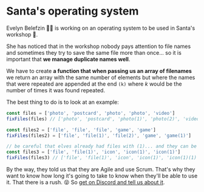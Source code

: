 # Santa's operating system

Evelyn Belefzin 👩‍💻 is working on an operating system to be used in Santa's workshop 🎅.

She has noticed that in the workshop nobody pays attention to file names and sometimes they try to save the same file more than once... so it is important that **we manage duplicate names well**.

We have to create **a function that when passing us an array of filenames** we return an array with the same number of elements but where the names that were repeated are appended at the end `(k)` where _k_ would be the number of times it was found repeated.

The best thing to do is to look at an example:

```JavaScript
const files = ['photo', 'postcard', 'photo', 'photo', 'video']
fixFiles(files) // ['photo', 'postcard', 'photo(1)', 'photo(2)', 'video']

const files2 = ['file', 'file', 'file', 'game', 'game']
fixFiles(files2) = ['file', 'file(1)', 'file(2)', 'game', 'game(1)']

// be careful that elves already had files with (1)... and they can be repeated!
const files3 = ['file', 'file(1)', 'icon', 'icon(1)', 'icon(1)']
fixFiles(files3) // ['file', 'file(1)', 'icon', 'icon(1)', 'icon(1)(1)']
```

By the way, they told us that they are Agile and use Scrum. That's why they want to know how long it's going to take to know when they'll be able to use it. That there is a rush. 😝 So [get on Discord and tell us about it](https://discord.com/invite/midudev).
